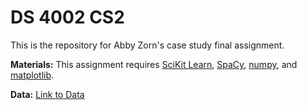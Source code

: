 # DS 4002 CS2
This is the repository for Abby Zorn's case study final assignment.

**Materials:**
This assignment requires [SciKit Learn](https://scikit-learn.org/stable/),
[SpaCy](https://spacy.io/),
[numpy](https://numpy.org/doc/stable/index.html),
and [matplotlib](https://matplotlib.org/).

**Data:**
[Link to Data](https://www.kaggle.com/datasets/arshkon/linkedin-job-postings)
